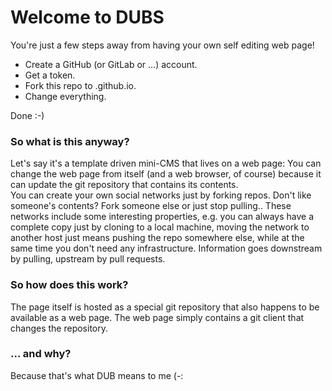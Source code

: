 # Welcome to DUBS

You're just a few steps away from having your own self editing web page!

- Create a GitHub (or GitLab or ...) account.
- Get a token.
- Fork this repo to <yourusername>.github.io.
- Change everything.

Done :-)

### So what is this anyway?
Let's say it's a template driven mini-CMS that lives on a web page: You can change the web page from itself (and a web browser, of course) because it can update the git repository that contains its contents.  
You can create your own social networks just by forking repos. Don't like someone's contents? Fork someone else or just stop pulling.. These networks include some interesting properties, e.g. you can always have a complete copy just by cloning to a local machine, moving the network to another host just means pushing the repo somewhere else, while at the same time you don't need any infrastructure. Information goes downstream by pulling, upstream by pull requests.

### So how does this work?
The page itself is hosted as a special git repository that also happens to be available as a web page. The web page simply contains a git client that changes the repository.

### ... and why?
Because that's what DUB means to me (-:
